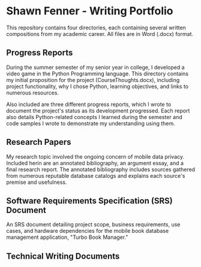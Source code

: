 # Shawn Fenner - Writing Portfolio

This repository contains four directories, each containing several written compositions from my academic career. All files are in Word (.docx) format.

## Progress Reports
During the summer semester of my senior year in college, I developed a video game in the Python Programming language. This directory contains my initial proposition for the project (CourseThoughts.docx), including project functionality, why I chose Python, learning objectives, and links to numerous resources.

Also included are three different progress reports, which I wrote to document the project's status as its development progressed. Each report also details Python-related concepts I learned during the semester and code samples I wrote to demonstrate my understanding using them.

## Research Papers
My research topic involved the ongoing concern of mobile data privacy. Included herin are an annotated bibliography, an argument essay, and a final research report. The annotated bibliography includes sources gathered from numerous reputable database catalogs and explains each source's premise and usefulness.

## Software Requirements Specification (SRS) Document
An SRS document detailing project scope, business requirements, use cases, and hardware dependencies for the mobile book database management application, "Turbo Book Manager."

## Technical Writing Documents

